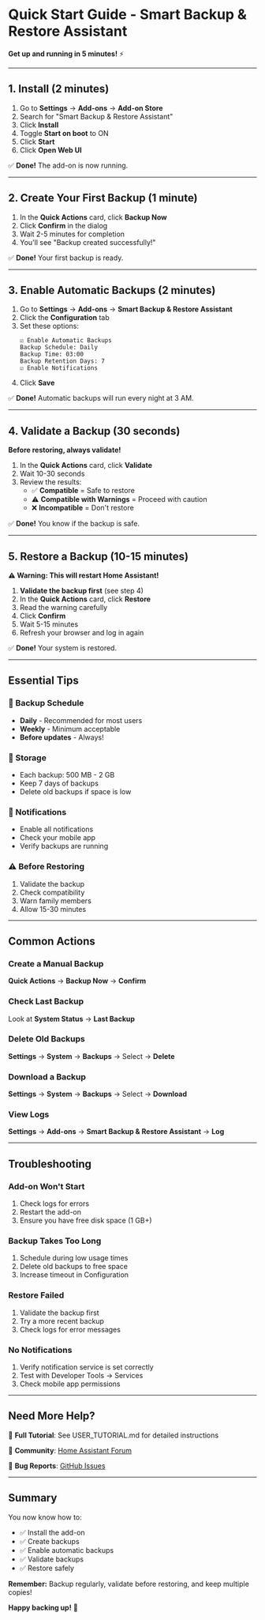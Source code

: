 # Quick Start Guide - Smart Backup & Restore Assistant

**Get up and running in 5 minutes!** ⚡

---

## 1. Install (2 minutes)

1. Go to **Settings** → **Add-ons** → **Add-on Store**
2. Search for "Smart Backup & Restore Assistant"
3. Click **Install**
4. Toggle **Start on boot** to ON
5. Click **Start**
6. Click **Open Web UI**

✅ **Done!** The add-on is now running.

---

## 2. Create Your First Backup (1 minute)

1. In the **Quick Actions** card, click **Backup Now**
2. Click **Confirm** in the dialog
3. Wait 2-5 minutes for completion
4. You'll see "Backup created successfully!"

✅ **Done!** Your first backup is ready.

---

## 3. Enable Automatic Backups (2 minutes)

1. Go to **Settings** → **Add-ons** → **Smart Backup & Restore Assistant**
2. Click the **Configuration** tab
3. Set these options:
   ```
   ☑ Enable Automatic Backups
   Backup Schedule: Daily
   Backup Time: 03:00
   Backup Retention Days: 7
   ☑ Enable Notifications
   ```
4. Click **Save**

✅ **Done!** Automatic backups will run every night at 3 AM.

---

## 4. Validate a Backup (30 seconds)

**Before restoring, always validate!**

1. In the **Quick Actions** card, click **Validate**
2. Wait 10-30 seconds
3. Review the results:
   - ✅ **Compatible** = Safe to restore
   - ⚠️ **Compatible with Warnings** = Proceed with caution
   - ❌ **Incompatible** = Don't restore

✅ **Done!** You know if the backup is safe.

---

## 5. Restore a Backup (10-15 minutes)

**⚠️ Warning: This will restart Home Assistant!**

1. **Validate the backup first** (see step 4)
2. In the **Quick Actions** card, click **Restore**
3. Read the warning carefully
4. Click **Confirm**
5. Wait 5-15 minutes
6. Refresh your browser and log in again

✅ **Done!** Your system is restored.

---

## Essential Tips

### 📅 Backup Schedule
- **Daily** - Recommended for most users
- **Weekly** - Minimum acceptable
- **Before updates** - Always!

### 💾 Storage
- Each backup: 500 MB - 2 GB
- Keep 7 days of backups
- Delete old backups if space is low

### 🔔 Notifications
- Enable all notifications
- Check your mobile app
- Verify backups are running

### ⚠️ Before Restoring
1. Validate the backup
2. Check compatibility
3. Warn family members
4. Allow 15-30 minutes

---

## Common Actions

### Create a Manual Backup
**Quick Actions** → **Backup Now** → **Confirm**

### Check Last Backup
Look at **System Status** → **Last Backup**

### Delete Old Backups
**Settings** → **System** → **Backups** → Select → **Delete**

### Download a Backup
**Settings** → **System** → **Backups** → Select → **Download**

### View Logs
**Settings** → **Add-ons** → **Smart Backup & Restore Assistant** → **Log**

---

## Troubleshooting

### Add-on Won't Start
1. Check logs for errors
2. Restart the add-on
3. Ensure you have free disk space (1 GB+)

### Backup Takes Too Long
1. Schedule during low usage times
2. Delete old backups to free space
3. Increase timeout in Configuration

### Restore Failed
1. Validate the backup first
2. Try a more recent backup
3. Check logs for error messages

### No Notifications
1. Verify notification service is set correctly
2. Test with Developer Tools → Services
3. Check mobile app permissions

---

## Need More Help?

📖 **Full Tutorial**: See USER_TUTORIAL.md for detailed instructions

💬 **Community**: [Home Assistant Forum](https://community.home-assistant.io/)

🐛 **Bug Reports**: [GitHub Issues](https://github.com/your-username/smart-backup-assistant/issues)

---

## Summary

You now know how to:
- ✅ Install the add-on
- ✅ Create backups
- ✅ Enable automatic backups
- ✅ Validate backups
- ✅ Restore safely

**Remember:** Backup regularly, validate before restoring, and keep multiple copies!

**Happy backing up!** 🎉

